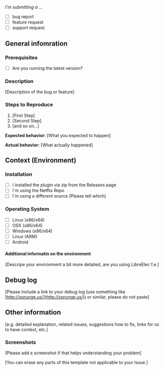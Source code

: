*I'm submitting a ...*
  - [ ] bug report
  - [ ] feature request
  - [ ] support request

## General infomration

### Prerequisites

* [ ] Are you running the latest version?

### Description

[Description of the bug or feature]

### Steps to Reproduce

1. [First Step]
2. [Second Step]
3. [and so on...]

**Expected behavior:** [What you expected to happen]

**Actual behavior:** [What actually happened]

## Context (Environment)

### Installation

* [ ] I installed the plugin via zip from the Releases page
* [ ] I´m using the Netflix Repo
* [ ] I´m using a different source (Please tell which)

### Operating System

* [ ] Linux (x86/x64)
* [ ] OSX (x86/x64)
* [ ] Windows (x86/x64)
* [ ] Linux (ARM)
* [ ] Android

#### Additional informatin on the environment

[Descripe your environment a bit more detailed, are you using LibreElec f.e.]

## Debug log

[Please include a link to your debug log (use something like [http://sprunge.us/](http://sprunge.us/)) or similar, please do not paste]

## Other information

[e.g. detailed explanation, related issues, suggestions how to fix, links for us to have context, etc.]

### Screenshots

[Please add a screenshot if that helps understanding your problem]

[You can erase any parts of this template not applicable to your Issue.]
